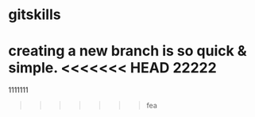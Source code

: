 # gitskills
creating a new branch is so quick & simple.
<<<<<<< HEAD
22222
=======
1111111
>>>>>>> fea
